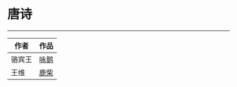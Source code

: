 # 唐诗

---

| 作者 | 作品 |
| -- | -- |
| 骆宾王 | [咏鹅][咏鹅]|
| 王维 | [鹿柴][鹿柴] |

[咏鹅]:https://baike.baidu.com/item/咏鹅
[鹿柴]:https://baike.baidu.com/item/鹿柴